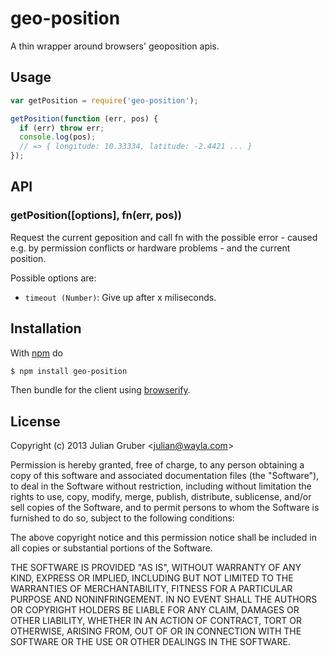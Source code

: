 
# geo-position

A thin wrapper around browsers' geoposition apis.

## Usage

```js
var getPosition = require('geo-position');

getPosition(function (err, pos) {
  if (err) throw err;
  console.log(pos);
  // => { longitude: 10.33334, latitude: -2.4421 ... }
});
```

## API

### getPosition([options], fn(err, pos))

Request the current geposition and call fn with the possible error - caused
e.g. by permission conflicts or hardware problems - and the current position.

Possible options are:

* `timeout (Number)`: Give up after x miliseconds.

## Installation

With [npm](http://npmjs.org) do

```bash
$ npm install geo-position
```

Then bundle for the client using [browserify](http://browserify.org/).

## License

Copyright (c) 2013 Julian Gruber &lt;julian@wayla.com&gt;

Permission is hereby granted, free of charge, to any person obtaining a copy
of this software and associated documentation files (the "Software"), to deal
in the Software without restriction, including without limitation the rights
to use, copy, modify, merge, publish, distribute, sublicense, and/or sell
copies of the Software, and to permit persons to whom the Software is
furnished to do so, subject to the following conditions:

The above copyright notice and this permission notice shall be included in
all copies or substantial portions of the Software.

THE SOFTWARE IS PROVIDED "AS IS", WITHOUT WARRANTY OF ANY KIND, EXPRESS OR
IMPLIED, INCLUDING BUT NOT LIMITED TO THE WARRANTIES OF MERCHANTABILITY,
FITNESS FOR A PARTICULAR PURPOSE AND NONINFRINGEMENT. IN NO EVENT SHALL THE
AUTHORS OR COPYRIGHT HOLDERS BE LIABLE FOR ANY CLAIM, DAMAGES OR OTHER
LIABILITY, WHETHER IN AN ACTION OF CONTRACT, TORT OR OTHERWISE, ARISING FROM,
OUT OF OR IN CONNECTION WITH THE SOFTWARE OR THE USE OR OTHER DEALINGS IN
THE SOFTWARE.
